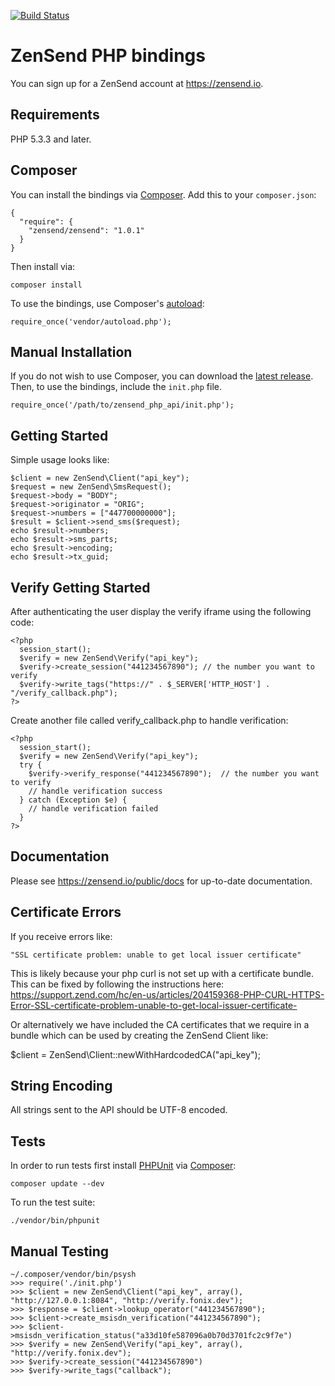 [![Build Status](https://travis-ci.org/zensend/zensend_php_api.svg?branch=master)](https://travis-ci.org/zensend/zensend_php_api)
# ZenSend PHP bindings

You can sign up for a ZenSend account at https://zensend.io.

## Requirements

PHP 5.3.3 and later.

## Composer

You can install the bindings via [Composer](http://getcomposer.org/). Add this to your `composer.json`:

    {
      "require": {
        "zensend/zensend": "1.0.1"
      }
    }

Then install via:

    composer install

To use the bindings, use Composer's [autoload](https://getcomposer.org/doc/00-intro.md#autoloading):

    require_once('vendor/autoload.php');

## Manual Installation

If you do not wish to use Composer, you can download the [latest release](https://github.com/zensend/zensend_php_api/releases). Then, to use the bindings, include the `init.php` file.

    require_once('/path/to/zensend_php_api/init.php');

## Getting Started

Simple usage looks like:

    $client = new ZenSend\Client("api_key");
    $request = new ZenSend\SmsRequest();
    $request->body = "BODY";
    $request->originator = "ORIG";
    $request->numbers = ["447700000000"];
    $result = $client->send_sms($request);
    echo $result->numbers;
    echo $result->sms_parts;
    echo $result->encoding;
    echo $result->tx_guid;

## Verify Getting Started

After authenticating the user display the verify iframe using the following code:

    <?php
      session_start();
      $verify = new ZenSend\Verify("api_key");
      $verify->create_session("441234567890"); // the number you want to verify
      $verify->write_tags("https://" . $_SERVER['HTTP_HOST'] . "/verify_callback.php");
    ?>

Create another file called verify_callback.php to handle verification:

    <?php
      session_start();
      $verify = new ZenSend\Verify("api_key");
      try {
        $verify->verify_response("441234567890");  // the number you want to verify
        // handle verification success
      } catch (Exception $e) {
        // handle verification failed
      }
    ?>

## Documentation

Please see https://zensend.io/public/docs for up-to-date documentation.

## Certificate Errors

If you receive errors like:

    "SSL certificate problem: unable to get local issuer certificate"

This is likely because your php curl is not set up with a certificate bundle. This can be fixed by following the instructions here: https://support.zend.com/hc/en-us/articles/204159368-PHP-CURL-HTTPS-Error-SSL-certificate-problem-unable-to-get-local-issuer-certificate-

Or alternatively we have included the CA certificates that we require in a bundle which can be used by creating the ZenSend Client like:

   $client = ZenSend\Client::newWithHardcodedCA("api_key");

## String Encoding

All strings sent to the API should be UTF-8 encoded.

## Tests

In order to run tests first install [PHPUnit](http://packagist.org/packages/phpunit/phpunit) via [Composer](http://getcomposer.org/):

    composer update --dev

To run the test suite:

    ./vendor/bin/phpunit

## Manual Testing

    ~/.composer/vendor/bin/psysh
    >>> require('./init.php')
    >>> $client = new ZenSend\Client("api_key", array(), "http://127.0.0.1:8084", "http://verify.fonix.dev");
    >>> $response = $client->lookup_operator("441234567890");
    >>> $client->create_msisdn_verification("441234567890");
    >>> $client->msisdn_verification_status("a33d10fe587096a0b70d3701fc2c9f7e")
    >>> $verify = new ZenSend\Verify("api_key", array(), "http://verify.fonix.dev");
    >>> $verify->create_session("441234567890")
    >>> $verify->write_tags("callback");

